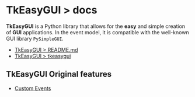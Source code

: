 # TkEasyGUI > docs

**TkEasyGUI** is a Python library that allows for the **easy** and simple creation of **GUI** applications.
In the event model, it is compatible with the well-known GUI library `PySimpleGUI`.

- [TkEasyGUI > README.md](https://github.com/kujirahand/tkeasygui-python/blob/main/README.md)
- [TkEasyGUI > tkeasygui](https://github.com/kujirahand/tkeasygui-python/blob/main/docs/TkEasyGUI/index.md)

## TkEasyGUI Original features

- [Custom Events](https://github.com/kujirahand/tkeasygui-python/blob/main/docs/custom_events.md)

